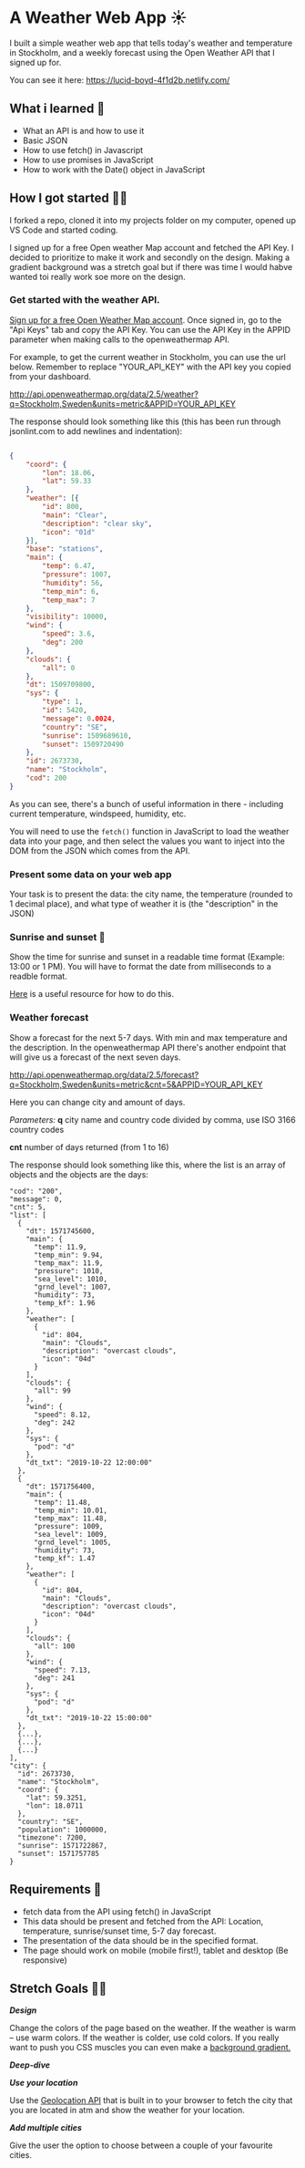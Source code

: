
# A Weather Web App :sunny:

I built a simple weather web app that tells today's weather and temperature in Stockholm, and a weekly forecast using the Open Weather API that I signed up for.

You can see it here: https://lucid-boyd-4f1d2b.netlify.com/
## What i learned 🧠

- What an API is and how to use it
- Basic JSON
- How to use fetch() in Javascript
- How to use promises in JavaScript
- How to work with the Date() object in JavaScript

## How I got started 💪🏼

I forked a repo, cloned it into my projects folder on my computer, opened up VS Code and started coding.

I signed up for a free Open weather Map account and fetched the API Key. I decided to prioritize to make it work and secondly on the design. 
Making a gradient background was a stretch goal but if there was time I would habve wanted toi really work soe more on the design.


### Get started with the weather API.

[Sign up for a free Open Weather Map account](https://home.openweathermap.org/users/sign_up). Once signed in, go to the "Api Keys" tab and copy the API Key. You can use the API Key in the APPID parameter when making calls to the openweathermap API.

For example, to get the current weather in Stockholm, you can use the url below. Remember to replace "YOUR_API_KEY" with the API key you copied from your dashboard.

http://api.openweathermap.org/data/2.5/weather?q=Stockholm,Sweden&units=metric&APPID=YOUR_API_KEY


The response should look something like this (this has been run through jsonlint.com to add newlines and indentation):

```json

{
	"coord": {
		"lon": 18.06,
		"lat": 59.33
	},
	"weather": [{
		"id": 800,
		"main": "Clear",
		"description": "clear sky",
		"icon": "01d"
	}],
	"base": "stations",
	"main": {
		"temp": 6.47,
		"pressure": 1007,
		"humidity": 56,
		"temp_min": 6,
		"temp_max": 7
	},
	"visibility": 10000,
	"wind": {
		"speed": 3.6,
		"deg": 200
	},
	"clouds": {
		"all": 0
	},
	"dt": 1509709800,
	"sys": {
		"type": 1,
		"id": 5420,
		"message": 0.0024,
		"country": "SE",
		"sunrise": 1509689610,
		"sunset": 1509720490
	},
	"id": 2673730,
	"name": "Stockholm",
	"cod": 200
}
```

As you can see, there's a bunch of useful information in there - including current temperature, windspeed, humidity, etc.

You will need to use the `fetch()` function in JavaScript to load the weather data into your page, and then select the values you want to inject into the DOM from the JSON which comes from the API.

### Present some data on your web app

Your task is to present the data: the city name, the temperature (rounded to 1 decimal place), and what type of weather it is (the "description" in the JSON)

### Sunrise and sunset 🌇

Show the time for sunrise and sunset in a readable time format (Example: 13:00 or 1 PM). 
You will have to format the date from milliseconds to a readble format.

[Here](https://developer.mozilla.org/en-US/docs/Web/JavaScript/Reference/Global_Objects/Date) is a useful resource for how to do this.

### Weather forecast

Show a forecast for the next 5-7 days. With min and max temperature and the description.
In the openweathermap API there's another endpoint that will give us a forecast of the next seven days.

http://api.openweathermap.org/data/2.5/forecast?q=Stockholm,Sweden&units=metric&cnt=5&APPID=YOUR_API_KEY

Here you can change city and amount of days.

*Parameters:*
**q** city name and country code divided by comma, use ISO 3166 country codes

**cnt** number of days returned (from 1 to 16)

The response should look something like this, where the list is an array of objects and the objects are the days:
``` 
"cod": "200",
"message": 0,
"cnt": 5,
"list": [
  {
    "dt": 1571745600,
    "main": {
      "temp": 11.9,
      "temp_min": 9.94,
      "temp_max": 11.9,
      "pressure": 1010,
      "sea_level": 1010,
      "grnd_level": 1007,
      "humidity": 73,
      "temp_kf": 1.96
    },
    "weather": [
      {
        "id": 804,
        "main": "Clouds",
        "description": "overcast clouds",
        "icon": "04d"
      }
    ],
    "clouds": {
      "all": 99
    },
    "wind": {
      "speed": 8.12,
      "deg": 242
    },
    "sys": {
      "pod": "d"
    },
    "dt_txt": "2019-10-22 12:00:00"
  },
  {
    "dt": 1571756400,
    "main": {
      "temp": 11.48,
      "temp_min": 10.01,
      "temp_max": 11.48,
      "pressure": 1009,
      "sea_level": 1009,
      "grnd_level": 1005,
      "humidity": 73,
      "temp_kf": 1.47
    },
    "weather": [
      {
        "id": 804,
        "main": "Clouds",
        "description": "overcast clouds",
        "icon": "04d"
      }
    ],
    "clouds": {
      "all": 100
    },
    "wind": {
      "speed": 7.13,
      "deg": 241
    },
    "sys": {
      "pod": "d"
    },
    "dt_txt": "2019-10-22 15:00:00"
  },
  {...},
  {...},
  {...}
],
"city": {
  "id": 2673730,
  "name": "Stockholm",
  "coord": {
    "lat": 59.3251,
    "lon": 18.0711
  },
  "country": "SE",
  "population": 1000000,
  "timezone": 7200,
  "sunrise": 1571722867,
  "sunset": 1571757785
}
```

## Requirements 🧪

- fetch data from the API using fetch() in JavaScript 
- This data should be present and fetched from the API: Location, temperature, sunrise/sunset time, 5-7 day forecast. 
- The presentation of the data should be in the specified format. 
- The page should work on mobile (mobile first!), tablet and desktop (Be responsive)

## Stretch Goals 🏃‍♂

**_Design_**

Change the colors of the page based on the weather. If the weather is warm – use warm colors. If the weather is colder, use cold colors. If you really want to push you CSS muscles you can even make a [background gradient.](https://www.w3schools.com/css/css3_gradients.asp) 

**_Deep-dive_**

***Use your location***

Use the [Geolocation API](https://www.w3schools.com/html/html5_geolocation.asp) that is built in to your browser to fetch the city that you are located in atm and show the weather for your location. 

***Add multiple cities***

Give the user the option to choose between a couple of your favourite cities. 


